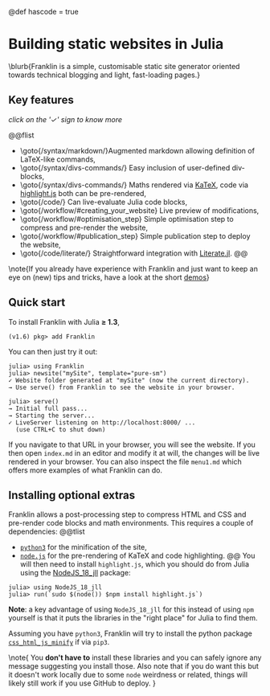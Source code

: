 @def hascode = true

<!--
reviewed: 23/11/19
-->

# Building static websites in Julia

\blurb{Franklin is a simple, customisable static site generator oriented towards technical blogging and light, fast-loading pages.}

## Key features

_click on the '&check;' sign to know more_

@@flist
* \goto{/syntax/markdown/}Augmented markdown allowing definition of LaTeX-like commands,
* \goto{/syntax/divs-commands/} Easy inclusion of user-defined div-blocks,
* \goto{/syntax/divs-commands/} Maths rendered via [KaTeX](https://katex.org/), code via [highlight.js](https://highlightjs.org) both can be pre-rendered,
* \goto{/code/} Can live-evaluate Julia code blocks,
* \goto{/workflow/#creating_your_website} Live preview of modifications,
* \goto{/workflow/#optimisation_step} Simple optimisation step to compress and pre-render the website,
* \goto{/workflow/#publication_step} Simple publication step to deploy the website,
* \goto{/code/literate/} Straightforward integration with [Literate.jl](https://github.com/fredrikekre/Literate.jl).
@@

\note{If you already have experience with Franklin and just want to keep an eye on (new) tips and tricks, have a look at the short [demos](/demos/)}

## Quick start

To install Franklin with Julia **≥ 1.3**,

```julia-repl
(v1.6) pkg> add Franklin
```

You can then just try it out:

```julia-repl
julia> using Franklin
julia> newsite("mySite", template="pure-sm")
✓ Website folder generated at "mySite" (now the current directory).
→ Use serve() from Franklin to see the website in your browser.

julia> serve()
→ Initial full pass...
→ Starting the server...
✓ LiveServer listening on http://localhost:8000/ ...
  (use CTRL+C to shut down)
```

If you navigate to that URL in your browser, you will see the website. If you then open `index.md` in an editor and modify it at will, the changes will be live rendered in your browser.
You can also inspect the file `menu1.md` which offers more examples of what Franklin can do.

## Installing optional extras

Franklin allows a post-processing step to compress HTML and CSS and pre-render code blocks and math environments.
This requires a couple of dependencies:
@@tlist
* [`python3`](https://www.python.org/downloads/) for the minification of the site,
* [`node.js`](https://nodejs.org/en/) for the pre-rendering of KaTeX and code highlighting.
@@
You will then need to install `highlight.js`, which you should do from Julia using the [NodeJS_18_jll](https://github.com/JuliaBinaryWrappers/NodeJS_18_jll.jl) package:

```julia-repl
julia> using NodeJS_18_jll
julia> run(`sudo $(node()) $npm install highlight.js`)
```

**Note**: a key advantage of using `NodeJS_18_jll` for this instead of using `npm` yourself is that it puts the libraries in the "right place" for Julia to find them.

Assuming you have `python3`, Franklin will try to install the python package [`css_html_js_minify`](https://github.com/juancarlospaco/css-html-js-minify) if via `pip3`.

\note{
  You **don't have to** install these libraries and you can safely ignore any message suggesting you install those. Also note that if you do want this but it doesn't work locally due to some `node` weirdness or related, things will likely still work if you use GitHub to deploy.
}
